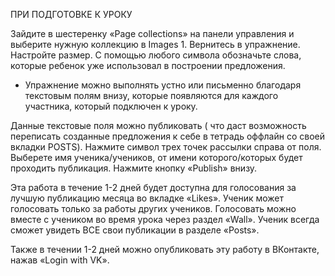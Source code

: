 ПРИ ПОДГОТОВКЕ К УРОКУ

Зайдите в шестеренку «Page collections» на панели управления и выберите нужную коллекцию в Images 1. Вернитесь в упражнение. Настройте размер. С помощью любого символа обозначьте слова, которые ребенок уже использовал в построении предложения.

* Упражнение можно выполнять устно или письменно благодаря текстовым полям внизу, которые появляются для каждого участника, который подключен к уроку. 

Данные текстовые поля можно публиковать ( что даст возможность переписать созданные предложения к себе в тетрадь оффлайн со своей вкладки POSTS).
Нажмите символ трех точек рассылки справа от поля. Выберете имя ученика/учеников, от имени которого/которых будет проходить публикация. Нажмите кнопку «Publish» внизу.

Эта работа в течение 1-2 дней будет доступна для голосования за лучшую публикацию месяца во вкладке «Likes». Ученик может голосовать только за работы других учеников. Голосовать можно вместе с учеником во время урока через раздел «Wall». Ученик всегда сможет увидеть ВСЕ свои публикации в разделе «Posts».

Также в течении 1-2 дней можно опубликовать эту работу в ВКонтакте, нажав «Login with VK».
